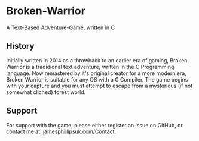 # Broken-Warrior
A Text-Based Adventure-Game, written in C

## History
Initially written in 2014 as a throwback to an earlier era of gaming, Broken Warrior is a tradidional text adventure, written in the C Programming language.  Now remastered by it's original creator for a more modern era, Broken Warrior is suitable for any OS with a C Compiler.  The game begins with your capture and you must attempt to escape from a mysterious (if not somewhat cliched) forest world.

## Support
For support with the game, please either register an issue on GitHub, or contact me at: [jamesphillipsuk.com/Contact](http://jamesphillipsuk.com/Contact "Contact me!").
